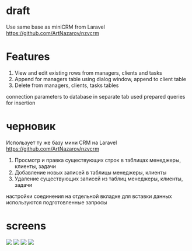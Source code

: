 # draft

Use same base as miniCRM from Laravel 
https://github.com/ArtNazarov/nzvcrm

Features
========

1. View and edit existing rows from managers, clients and tasks
2. Append for managers table using dialog window, append to client table
3. Delete from managers, clients, tasks tables

connection parameters to database in separate tab
used prepared queries for insertion

# черновик

Использует ту же базу мини CRM на Laravel
https://github.com/ArtNazarov/nzvcrm

1. Просмотр и правка существующих строк в таблицах
менеджеры, клиенты, задачи
2. Добавление новых записей в таблицы менеджеры, клиенты
3. Удаление существующих записей из таблиц менеджеры, клиенты, задачи

настройки соединения на отдельной вкладке
для вставки данных используются подготовленные запросы

# screens

![](https://www.dropbox.com/s/zr2nevtmkebfpnd/nzcrm_client_qt.png?raw=1)
![](https://www.dropbox.com/s/hyp6u8xohf4919q/nzcrm_qt2.png?raw=1)
![](https://www.dropbox.com/s/x44jobm42jfo8io/nzcrmqt_3.png?raw=1)
![](https://www.dropbox.com/s/ypc8kf804pwj916/nzcrm_add_manager_dlg.png?raw=1)